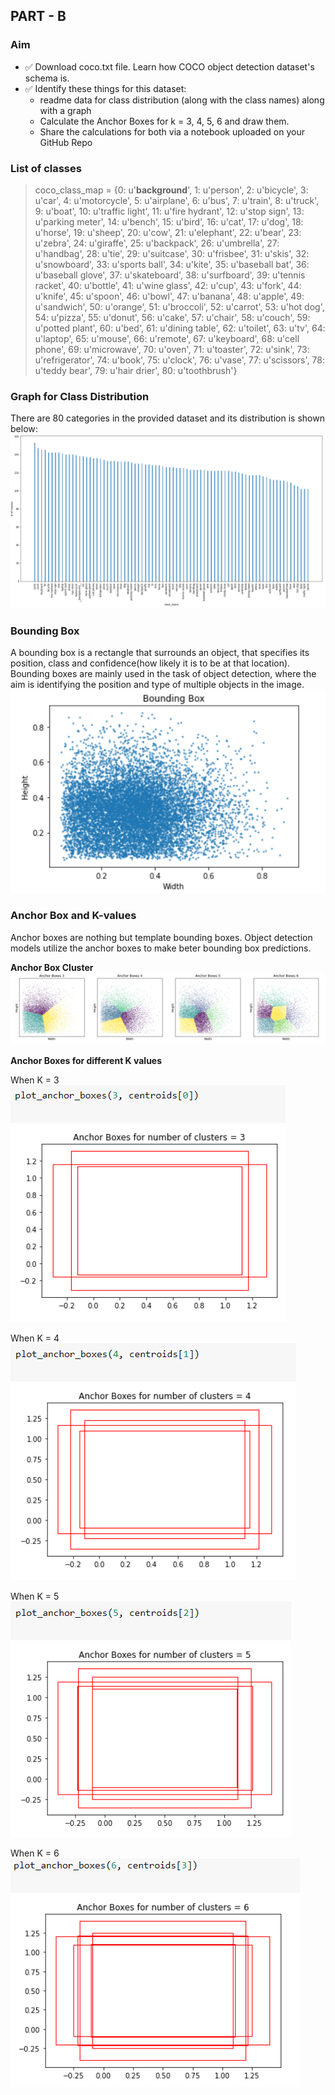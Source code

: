 ## **PART - B**

### **Aim**

- ✅ Download coco.txt file. Learn how COCO object detection dataset's schema is. 
- ✅ Identify these things for this dataset:
  - readme data for class distribution (along with the class names) along with a graph 
  - Calculate the Anchor Boxes for k = 3, 4, 5, 6 and draw them.
  - Share the calculations for both via a notebook uploaded on your GitHub Repo
### List of classes

> coco_class_map = {0: u'__background__',
 1: u'person',
 2: u'bicycle',
 3: u'car',
 4: u'motorcycle',
 5: u'airplane',
 6: u'bus',
 7: u'train',
 8: u'truck',
 9: u'boat',
 10: u'traffic light',
 11: u'fire hydrant',
 12: u'stop sign',
 13: u'parking meter',
 14: u'bench',
 15: u'bird',
 16: u'cat',
 17: u'dog',
 18: u'horse',
 19: u'sheep',
 20: u'cow',
 21: u'elephant',
 22: u'bear',
 23: u'zebra',
 24: u'giraffe',
 25: u'backpack',
 26: u'umbrella',
 27: u'handbag',
 28: u'tie',
 29: u'suitcase',
 30: u'frisbee',
 31: u'skis',
 32: u'snowboard',
 33: u'sports ball',
 34: u'kite',
 35: u'baseball bat',
 36: u'baseball glove',
 37: u'skateboard',
 38: u'surfboard',
 39: u'tennis racket',
 40: u'bottle',
 41: u'wine glass',
 42: u'cup',
 43: u'fork',
 44: u'knife',
 45: u'spoon',
 46: u'bowl',
 47: u'banana',
 48: u'apple',
 49: u'sandwich',
 50: u'orange',
 51: u'broccoli',
 52: u'carrot',
 53: u'hot dog',
 54: u'pizza',
 55: u'donut',
 56: u'cake',
 57: u'chair',
 58: u'couch',
 59: u'potted plant',
 60: u'bed',
 61: u'dining table',
 62: u'toilet',
 63: u'tv',
 64: u'laptop',
 65: u'mouse',
 66: u'remote',
 67: u'keyboard',
 68: u'cell phone',
 69: u'microwave',
 70: u'oven',
 71: u'toaster',
 72: u'sink',
 73: u'refrigerator',
 74: u'book',
 75: u'clock',
 76: u'vase',
 77: u'scissors',
 78: u'teddy bear',
 79: u'hair drier',
 80: u'toothbrush'}

### **Graph for Class Distribution**

There are 80 categories in the provided dataset and its distribution is shown below:
![graph_for_class_dis.PNG](images-B/graph_for_class_dis.PNG)

### **Bounding Box**

A bounding box is a rectangle that surrounds an object, that specifies its position, class and confidence(how likely it is to be at that location). Bounding boxes are mainly used in the task of object detection, where the aim is identifying the position and type of multiple objects in the image.          
![bounding_box.PNG](images-B/bounding_box.PNG)


### **Anchor Box and K-values**

Anchor boxes are nothing but template bounding boxes. Object detection models utilize the anchor boxes to make beter bounding box predictions. 

**Anchor Box Cluster**       
![anchorbox_cluster.PNG](images-B/anchorbox_cluster.PNG)

**Anchor Boxes for different K values**

When K = 3    
![anchor_3.PNG](images-B/anchor_3.PNG)   

When K = 4    
![anchor_4.PNG](images-B/anchor_4.PNG)     

When K = 5     
![anchor_5.PNG](images-B/anchor_5.PNG)     

When K = 6  
![anchor_6.PNG](images-B/anchor_6.PNG)     
